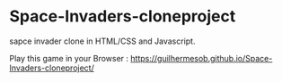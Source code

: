 # Space-Invaders-cloneproject
sapce invader clone in HTML/CSS and Javascript.

Play this game in your Browser : https://guilhermesob.github.io/Space-Invaders-cloneproject/
